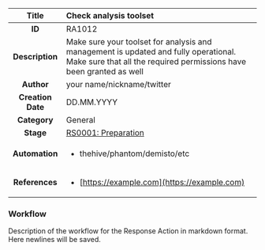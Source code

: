 | Title                       |  Check analysis toolset         |
|:---------------------------:|:--------------------|
| **ID**                      | RA1012            |
| **Description**             | Make sure your toolset for analysis and management is updated and fully operational. Make sure that all the required permissions have been granted as well   |
| **Author**                  | your name/nickname/twitter        |
| **Creation Date**           | DD.MM.YYYY |
| **Category**                | General      |
| **Stage**                   |[RS0001: Preparation](../Response_Stages/RS0001.md)| 
| **Automation** |<ul><li>thehive/phantom/demisto/etc</li></ul>|
| **References** |<ul><li>[https://example.com](https://example.com)</li></ul>|

### Workflow

Description of the workflow for the Response Action in markdown format.  
Here newlines will be saved.  
